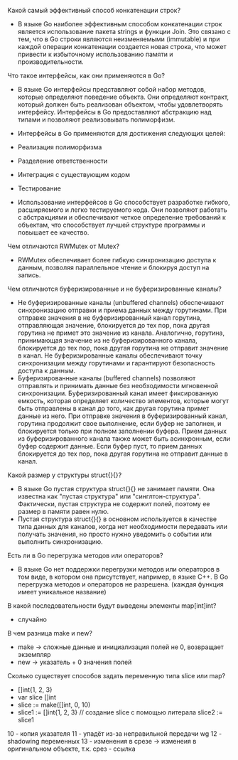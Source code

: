 Какой самый эффективный способ конкатенации строк?


- В языке Go наиболее эффективным способом конкатенации строк является использование пакета strings и функции Join. Это связано с тем, что в Go строки являются неизменяемыми (immutable) и при каждой операции конкатенации создается новая строка, что может привести к избыточному использованию памяти и производительности.


Что такое интерфейсы, как они применяются в Go?


- В языке Go интерфейсы представляют собой набор методов, которые определяют поведение объекта. Они определяют контракт, который должен быть реализован объектом, чтобы удовлетворять интерфейсу. Интерфейсы в Go предоставляют абстракцию над типами и позволяют реализовывать полиморфизм.

- Интерфейсы в Go применяются для достижения следующих целей:
- Реализация полиморфизма
- Разделение ответственности
- Интеграция с существующим кодом
- Тестирование

- Использование интерфейсов в Go способствует разработке гибкого, расширяемого и легко тестируемого кода. Они позволяют работать с абстракциями и обеспечивают четкое определение требований к объектам, что способствует лучшей структуре программы и повышает ее качество.

Чем отличаются RWMutex от Mutex?

- RWMutex обеспечивает более гибкую синхронизацию доступа к данным, позволяя параллельное чтение и блокируя доступ на запись.


Чем отличаются буферизированные и не буферизированные каналы?


- Не буферизированные каналы (unbuffered channels) обеспечивают синхронизацию отправки и приема данных между горутинами. При отправке значения в не буферизированный канал горутина, отправляющая значение, блокируется до тех пор, пока другая горутина не примет это значение из канала. Аналогично, горутина, принимающая значение из не буферизированного канала, блокируется до тех пор, пока другая горутина не отправит значение в канал. Не буферизированные каналы обеспечивают точку синхронизации между горутинами и гарантируют безопасность доступа к данным.
- Буферизированные каналы (buffered channels) позволяют отправлять и принимать данные без необходимости мгновенной синхронизации. Буферизированный канал имеет фиксированную емкость, которая определяет количество элементов, которые могут быть отправлены в канал до того, как другая горутина примет данные из него. При отправке значения в буферизированный канал, горутина продолжит свое выполнение, если буфер не заполнен, и блокируется только при полном заполнении буфера. Прием данных из буферизированного канала также может быть асинхронным, если буфер содержит данные. Если буфер пуст, то прием данных блокируется до тех пор, пока другая горутина не отправит данные в канал.

Какой размер у структуры struct{}{}?


- В языке Go пустая структура struct{}{} не занимает памяти. Она известна как "пустая структура" или "синглтон-структура". Фактически, пустая структура не содержит полей, поэтому ее размер в памяти равен нулю.
- Пустая структура struct{}{} в основном используется в качестве типа данных для каналов, когда нет необходимости передавать или получать значения, но просто нужно уведомить о событии или выполнить синхронизацию.

Есть ли в Go перегрузка методов или операторов?


- В языке Go нет поддержки перегрузки методов или операторов в том виде, в котором она присутствует, например, в языке C++. В Go перегрузка методов и операторов не разрешена. (каждая функция имеет уникальное название)

В какой последовательности будут выведены элементы map[int]int?

- случайно

В чем разница make и new?


- make -> сложные данные и инициализация полей не 0, возвращает экземпляр
- new -> указатель + 0 значения полей

Сколько существует способов задать переменную типа slice или map?

- []int{1, 2, 3}
- var slice []int
- slice := make([]int, 0, 10)
- slice1 := []int{1, 2, 3}                       // создание slice с помощью литерала
  slice2 := slice1

10 - копия указателя
11 - упадёт из-за неправильной передачи wg
12 - shadowing переменных
13 - изменения в срезе -> изменеия в оригинальном объекте, т.к. срез - ссылка 